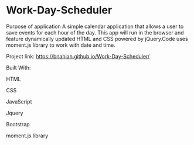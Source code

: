 # Work-Day-Scheduler
Purpose of application
A simple calendar application that allows a user to save events for each hour of the day. This app will run in the browser and feature dynamically updated HTML and CSS powered by jQuery.Code uses moment.js library to work with date and time. 

Project link: https://bnahian.github.io/Work-Day-Scheduler/

Built With:

HTML

CSS

JavaScript

Jquery

Bootstrap

moment.js library 